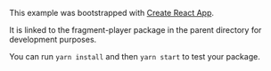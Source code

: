 This example was bootstrapped with [Create React App](https://github.com/facebook/create-react-app).

It is linked to the fragment-player package in the parent directory for development purposes.

You can run `yarn install` and then `yarn start` to test your package.
